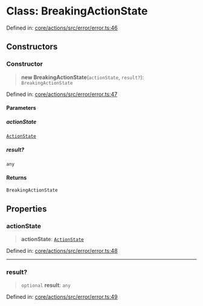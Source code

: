 # Class: BreakingActionState

Defined in: [core/actions/src/error/error.ts:46](https://github.com/LaWebcapsule/orbits/blob/3a217bbd0712031136005e5168b0a35f99e58e0a/core/actions/src/error/error.ts#L46)

## Constructors

### Constructor

> **new BreakingActionState**(`actionState`, `result?`): `BreakingActionState`

Defined in: [core/actions/src/error/error.ts:47](https://github.com/LaWebcapsule/orbits/blob/3a217bbd0712031136005e5168b0a35f99e58e0a/core/actions/src/error/error.ts#L47)

#### Parameters

##### actionState

[`ActionState`](../enumerations/ActionState.md)

##### result?

`any`

#### Returns

`BreakingActionState`

## Properties

### actionState

> **actionState**: [`ActionState`](../enumerations/ActionState.md)

Defined in: [core/actions/src/error/error.ts:48](https://github.com/LaWebcapsule/orbits/blob/3a217bbd0712031136005e5168b0a35f99e58e0a/core/actions/src/error/error.ts#L48)

***

### result?

> `optional` **result**: `any`

Defined in: [core/actions/src/error/error.ts:49](https://github.com/LaWebcapsule/orbits/blob/3a217bbd0712031136005e5168b0a35f99e58e0a/core/actions/src/error/error.ts#L49)
